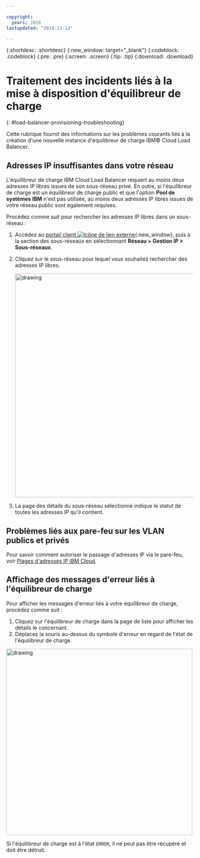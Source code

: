 ```yaml
---

copyright:
  years: 2018
lastupdated: "2018-11-12"

---
```


{:shortdesc: .shortdesc}
{:new_window: target="_blank"}
{:codeblock: .codeblock}
{:pre: .pre}
{:screen: .screen}
{:tip: .tip}
{:download: .download}

# Traitement des incidents liés à la mise à disposition d'équilibreur de charge
{: #load-balancer-provisioning-troubleshooting}

Cette rubrique fournit des informations sur les problèmes courants liés à la création d'une nouvelle instance d'équilibreur de charge IBM© Cloud Load Balancer. 

## Adresses IP insuffisantes dans votre réseau
L'équilibreur de charge IBM Cloud Load Balancer requiert au moins deux adresses IP libres issues de son sous-réseau privé. En outre, si l'équilibreur de charge est un équilibreur de charge public et que l'option **Pool de systèmes IBM** n'est pas utilisée, au moins deux adresses IP libres issues de votre réseau public sont également requises. 

Procédez comme suit pour rechercher les adresses IP libres dans un sous-réseau :

1. Accédez au [portail client ![Icône de lien externe](../../icons/launch-glyph.svg "Icône de lien externe")](https://control.softlayer.com){:new_window}, puis à la section des sous-réseaux en sélectionnant **Réseau > Gestion IP > Sous-réseaux**.

2. Cliquez sur le sous-réseau pour lequel vous souhaitez rechercher des adresses IP libres.

	<img src="images/subnet_list.png" alt="drawing" style="width: 600px;"/>
		
3. La page des détails du sous-réseau sélectionné indique le statut de toutes les adresses IP qu'il contient.

## Problèmes liés aux pare-feu sur les VLAN publics et privés
Pour savoir comment autoriser le passage d'adresses IP via le pare-feu, voir [Plages d'adresses IP IBM Cloud](/docs/infrastructure/hardware-firewall-dedicated?topic=hardware-firewall-dedicated-ibm-cloud-ip-ranges#ibm-cloud-ip-ranges).
 
## Affichage des messages d'erreur liés à l'équilibreur de charge
Pour afficher les messages d'erreur liés à votre équilibreur de charge, procédez comme suit :

1. Cliquez sur l'équilibreur de charge dans la page de liste pour afficher les détails le concernant. 
2. Déplacez la souris au-dessus du symbole d'erreur en regard de l'état de l'équilibreur de charge.

<img src="images/lbaas_error_message.png" alt="drawing" style="width: 500px;"/>

Si l'équilibreur de charge est à l'état `ERROR`, il ne peut pas être récupéré et doit être détruit.
